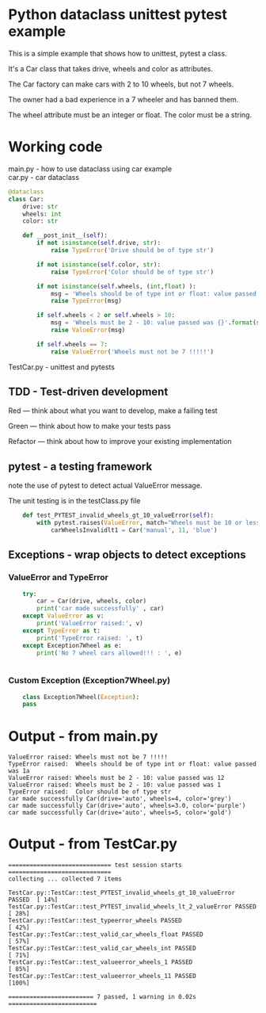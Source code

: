 # Python dataclass unittest pytest example

This is a simple example that shows how to unittest, pytest a class.

It's a Car class that takes drive, wheels and color as attributes.

The Car factory can make cars with 2 to 10 wheels, but not 7 wheels. 

The owner had a bad experience in a 7 wheeler and has banned them.

The wheel attribute must be an integer or float.
The color must be a string.

# Working code


main.py - how to use dataclass using car example   
car.py - car dataclass
```python 
@dataclass
class Car:
    drive: str
    wheels: int
    color: str

    def __post_init__(self):
        if not isinstance(self.drive, str):
            raise TypeError('Drive should be of type str')

        if not isinstance(self.color, str):
            raise TypeError('Color should be of type str')

        if not isinstance(self.wheels, (int,float) ):
            msg = 'Wheels should be of type int or float: value passed was {}'.format(self.wheels)
            raise TypeError(msg)

        if self.wheels < 2 or self.wheels > 10:
            msg = 'Wheels must be 2 - 10: value passed was {}'.format(self.wheels)
            raise ValueError(msg)

        if self.wheels == 7:
            raise ValueError('Wheels must not be 7 !!!!!')
```

TestCar.py - unittest and pytests

## TDD - Test-driven development 

Red — think about what you want to develop, make a failing test

Green — think about how to make your tests pass

Refactor — think about how to improve your existing implementation
 

## pytest - a testing framework

note the use of pytest to detect actual ValueError message.

The unit testing is in the testClass.py file

    

```python
    def test_PYTEST_invalid_wheels_gt_10_valueError(self):
        with pytest.raises(ValueError, match="Wheels must be 10 or less: 11"):
            carWheelsInvalidlt1 = Car('manual', 11, 'blue')
```

## Exceptions  - wrap objects to detect exceptions

### ValueError and TypeError

```python
    try:
        car = Car(drive, wheels, color)
        print('car made successfully' , car)
    except ValueError as v:
        print('ValueError raised:', v)
    except TypeError as t:
        print('TypeError raised: ', t)
    except Exception7Wheel as e:
        print('No 7 wheel cars allowed!!! : ', e)
    
```

### Custom Exception (Exception7Wheel.py)

```python
    class Exception7Wheel(Exception):
    pass
```



# Output - from main.py
```
ValueError raised: Wheels must not be 7 !!!!!
TypeError raised:  Wheels should be of type int or float: value passed was 1a
ValueError raised: Wheels must be 2 - 10: value passed was 12
ValueError raised: Wheels must be 2 - 10: value passed was 1
TypeError raised:  Color should be of type str
car made successfully Car(drive='auto', wheels=4, color='grey')
car made successfully Car(drive='auto', wheels=3.0, color='purple')
car made successfully Car(drive='auto', wheels=5, color='gold')
``` 
# Output - from TestCar.py
```
============================= test session starts =============================
collecting ... collected 7 items

TestCar.py::TestCar::test_PYTEST_invalid_wheels_gt_10_valueError PASSED  [ 14%]
TestCar.py::TestCar::test_PYTEST_invalid_wheels_lt_2_valueError PASSED   [ 28%]
TestCar.py::TestCar::test_typeerror_wheels PASSED                        [ 42%]
TestCar.py::TestCar::test_valid_car_wheels_float PASSED                  [ 57%]
TestCar.py::TestCar::test_valid_car_wheels_int PASSED                    [ 71%]
TestCar.py::TestCar::test_valueerror_wheels_1 PASSED                     [ 85%]
TestCar.py::TestCar::test_valueerror_wheels_11 PASSED                    [100%]

======================== 7 passed, 1 warning in 0.02s =========================